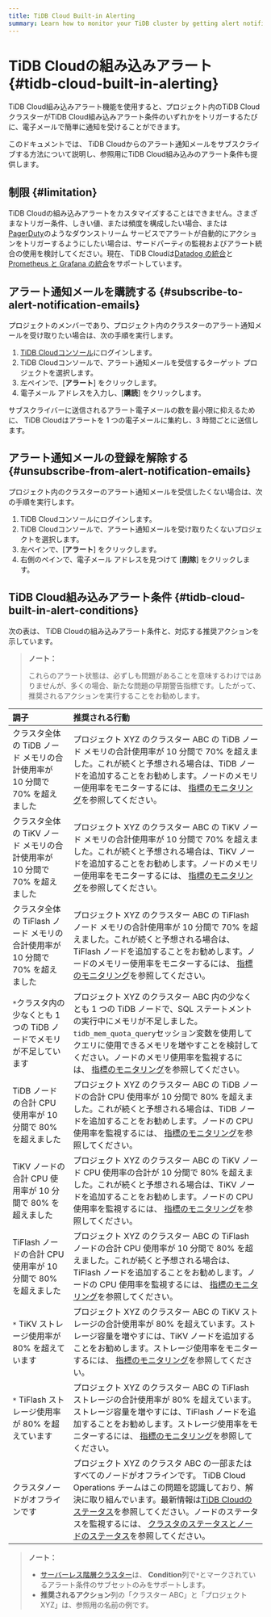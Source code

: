 ```yaml
---
title: TiDB Cloud Built-in Alerting
summary: Learn how to monitor your TiDB cluster by getting alert notification emails from TiDB Cloud.
---
```


# TiDB Cloudの組み込みアラート {#tidb-cloud-built-in-alerting}

TiDB Cloud組み込みアラート機能を使用すると、プロジェクト内のTiDB CloudクラスターがTiDB Cloud組み込みアラート条件のいずれかをトリガーするたびに、電子メールで簡単に通知を受けることができます。

このドキュメントでは、 TiDB Cloudからのアラート通知メールをサブスクライブする方法について説明し、参照用にTiDB Cloud組み込みのアラート条件も提供します。

## 制限 {#limitation}

TiDB Cloudの組み込みアラートをカスタマイズすることはできません。さまざまなトリガー条件、しきい値、または頻度を構成したい場合、または[PagerDuty](https://www.pagerduty.com/docs/guides/datadog-integration-guide/)のようなダウンストリーム サービスでアラートが自動的にアクションをトリガーするようにしたい場合は、サードパーティの監視およびアラート統合の使用を検討してください。現在、 TiDB Cloudは[Datadog の統合](/tidb-cloud/monitor-datadog-integration.md)と[Prometheus と Grafana の統合](/tidb-cloud/monitor-prometheus-and-grafana-integration.md)をサポートしています。

## アラート通知メールを購読する {#subscribe-to-alert-notification-emails}

プロジェクトのメンバーであり、プロジェクト内のクラスターのアラート通知メールを受け取りたい場合は、次の手順を実行します。

1.  [TiDB Cloudコンソール](https://tidbcloud.com/)にログインします。
2.  TiDB Cloudコンソールで、アラート通知メールを受信するターゲット プロジェクトを選択します。
3.  左ペインで、[**アラート**] をクリックします。
4.  電子メール アドレスを入力し、[**購読**] をクリックします。

サブスクライバーに送信されるアラート電子メールの数を最小限に抑えるために、 TiDB Cloudはアラートを 1 つの電子メールに集約し、3 時間ごとに送信します。

## アラート通知メールの登録を解除する {#unsubscribe-from-alert-notification-emails}

プロジェクト内のクラスターのアラート通知メールを受信したくない場合は、次の手順を実行します。

1.  TiDB Cloudコンソールにログインします。
2.  TiDB Cloudコンソールで、アラート通知メールを受け取りたくないプロジェクトを選択します。
3.  左ペインで、[**アラート**] をクリックします。
4.  右側のペインで、電子メール アドレスを見つけて [**削除**] をクリックします。

## TiDB Cloud組み込みアラート条件 {#tidb-cloud-built-in-alert-conditions}

次の表は、 TiDB Cloudの組み込みアラート条件と、対応する推奨アクションを示しています。

> **ノート：**
>
> これらのアラート状態は、必ずしも問題があることを意味するわけではありませんが、多くの場合、新たな問題の早期警告指標です。したがって、推奨されるアクションを実行することをお勧めします。

| 調子                                               | 推奨される行動                                                                                                                                                                                                                                                                              |
| :----------------------------------------------- | :----------------------------------------------------------------------------------------------------------------------------------------------------------------------------------------------------------------------------------------------------------------------------------- |
| クラスタ全体の TiDB ノード メモリの合計使用率が 10 分間で 70% を超えました    | プロジェクト XYZ のクラスター ABC の TiDB ノード メモリの合計使用率が 10 分間で 70% を超えました。これが続くと予想される場合は、TiDB ノードを追加することをお勧めします。ノードのメモリー使用率をモニターするには、 [指標のモニタリング](/tidb-cloud/monitor-tidb-cluster.md#monitoring-metrics)を参照してください。                                                                              |
| クラスタ全体の TiKV ノード メモリの合計使用率が 10 分間で 70% を超えました    | プロジェクト XYZ のクラスター ABC の TiKV ノード メモリの合計使用率が 10 分間で 70% を超えました。これが続くと予想される場合は、TiKV ノードを追加することをお勧めします。ノードのメモリー使用率をモニターするには、 [指標のモニタリング](/tidb-cloud/monitor-tidb-cluster.md#monitoring-metrics)を参照してください。                                                                              |
| クラスタ全体の TiFlash ノード メモリの合計使用率が 10 分間で 70% を超えました | プロジェクト XYZ のクラスター ABC の TiFlash ノード メモリの合計使用率が 10 分間で 70% を超えました。これが続くと予想される場合は、TiFlash ノードを追加することをお勧めします。ノードのメモリー使用率をモニターするには、 [指標のモニタリング](/tidb-cloud/monitor-tidb-cluster.md#monitoring-metrics)を参照してください。                                                                        |
| `*`クラスタ内の少なくとも 1 つの TiDB ノードでメモリが不足しています         | プロジェクト XYZ のクラスター ABC 内の少なくとも 1 つの TiDB ノードで、SQL ステートメントの実行中にメモリが不足しました。 `tidb_mem_quota_query`セッション変数を使用してクエリに使用できるメモリを増やすことを検討してください。ノードのメモリ使用率を監視するには、 [指標のモニタリング](/tidb-cloud/monitor-tidb-cluster.md#monitoring-metrics)を参照してください。                                              |
| TiDB ノードの合計 CPU 使用率が 10 分間で 80% を超えました           | プロジェクト XYZ のクラスター ABC の TiDB ノードの合計 CPU 使用率が 10 分間で 80% を超えました。これが続くと予想される場合は、TiDB ノードを追加することをお勧めします。ノードの CPU 使用率を監視するには、 [指標のモニタリング](/tidb-cloud/monitor-tidb-cluster.md#monitoring-metrics)を参照してください。                                                                              |
| TiKV ノードの合計 CPU 使用率が 10 分間で 80% を超えました           | プロジェクト XYZ のクラスター ABC の TiKV ノード CPU 使用率の合計が 10 分間で 80% を超えました。これが続くと予想される場合は、TiKV ノードを追加することをお勧めします。ノードの CPU 使用率を監視するには、 [指標のモニタリング](/tidb-cloud/monitor-tidb-cluster.md#monitoring-metrics)を参照してください。                                                                              |
| TiFlash ノードの合計 CPU 使用率が 10 分間で 80% を超えました        | プロジェクト XYZ のクラスター ABC の TiFlash ノードの合計 CPU 使用率が 10 分間で 80% を超えました。これが続くと予想される場合は、TiFlash ノードを追加することをお勧めします。ノードの CPU 使用率を監視するには、 [指標のモニタリング](/tidb-cloud/monitor-tidb-cluster.md#monitoring-metrics)を参照してください。                                                                        |
| `*` TiKV ストレージ使用率が 80% を超えています                   | プロジェクト XYZ のクラスター ABC の TiKV ストレージの合計使用率が 80% を超えています。ストレージ容量を増やすには、TiKV ノードを追加することをお勧めします。ストレージ使用率をモニターするには、 [指標のモニタリング](/tidb-cloud/monitor-tidb-cluster.md#monitoring-metrics)を参照してください。                                                                                          |
| `*` TiFlash ストレージ使用率が 80% を超えています                | プロジェクト XYZ のクラスター ABC の TiFlash ストレージの合計使用率が 80% を超えています。ストレージ容量を増やすには、TiFlash ノードを追加することをお勧めします。ストレージ使用率をモニターするには、 [指標のモニタリング](/tidb-cloud/monitor-tidb-cluster.md#monitoring-metrics)を参照してください。                                                                                    |
| クラスタノードがオフラインです                                  | プロジェクト XYZ のクラスタ ABC の一部またはすべてのノードがオフラインです。 TiDB Cloud Operations チームはこの問題を認識しており、解決に取り組んでいます。最新情報は[TiDB Cloudのステータス](https://status.tidbcloud.com/)を参照してください。ノードのステータスを監視するには、 [クラスタのステータスとノードのステータス](/tidb-cloud/monitor-tidb-cluster.md#cluster-status-and-node-status)を参照してください。 |

> **ノート：**
>
> -   [サーバーレス階層クラスター](/tidb-cloud/select-cluster-tier.md#serverless-tier-beta)は、 **Condition**列で`*`とマークされているアラート条件のサブセットのみをサポートします。
> -   **推奨されるアクション**列の「クラスター ABC」と「プロジェクト XYZ」は、参照用の名前の例です。
